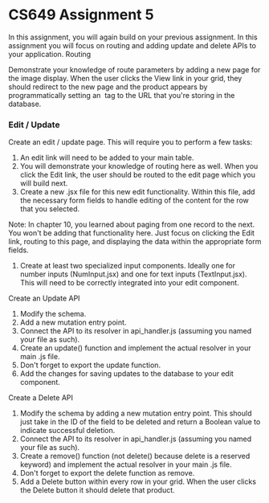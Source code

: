 # CS649 Assignment 5

In this assignment, you will again build on your previous assignment. In this assignment you will focus on routing and adding update and delete APIs to your application.
Routing

Demonstrate your knowledge of route parameters by adding a new page for the image display. When the user clicks the View link in your grid, they should redirect to the new page and the product appears by programmatically setting an <img> tag to the URL that you're storing in the database.

### Edit / Update
Create an edit / update page. This will require you to perform a few tasks:
1)	An edit link will need to be added to your main table.
2)	You will demonstrate your knowledge of routing here as well. When you click the Edit link, the user should be routed to the edit page which you will build next.
3)	Create a new .jsx file for this new edit functionality. Within this file, add the necessary form fields to handle editing of the content for the row that you selected.

Note: In chapter 10, you learned about paging from one record to the next. You won't be adding that functionality here. Just focus on clicking the Edit link, routing to this page, and displaying the data within the appropriate form fields.
1) Create at least two specialized input components. Ideally one for number inputs (NumInput.jsx) and one for text inputs (TextInput.jsx). This will need to be correctly integrated into your edit component.

Create an Update API
1)	Modify the schema.
2)	Add a new mutation entry point.
3)	Connect the API to its resolver in api_handler.js (assuming you named your file as such).
4)	Create an update() function and implement the actual resolver in your main .js file.
5)	Don't forget to export the update function.
6)	Add the changes for saving updates to the database to your edit component.

Create a Delete API
1)	Modify the schema by adding a new mutation entry point. This should just take in the ID of the field to be deleted and return a Boolean value to indicate successful deletion.
2)	Connect the API to its resolver in api_handler.js (assuming you named your file as such).
3)	Create a remove() function (not delete() because delete is a reserved keyword) and implement the actual resolver in your main .js file.
4)	Don't forget to export the delete function as remove.
5)	Add a Delete button within every row in your grid. When the user clicks the Delete button it should delete that product.
